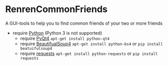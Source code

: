 RenrenCommonFriends
===================

A GUI-tools to help you to find common friends of your two or more friends

*   require [Python](http://www.python.org) (Python 3 is not supported)
    -   require [PyQt4](http://www.riverbankcomputing.co.uk/software/pyqt/intro)    `apt-get install python-qt4`
    -   require [BeautifualSoup4](http://www.crummy.com/software/BeautifulSoup/) `apt-get install python-bs4` or `pip install beatuifulsoup4`
    -   require [requests](http://docs.python-requests.org/en/latest/) `apt-get install python-requests`  or `pip install requests`
